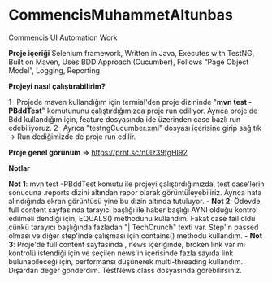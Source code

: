 # CommencisMuhammetAltunbas
Commencis UI Automation Work

**Proje içeriği**
Selenium framework,
Written in Java,
Executes with TestNG,
Built on Maven,
Uses BDD Approach (Cucumber),
Follows “Page Object Model”,
Logging,
Reporting

**Projeyi nasıl çalıştırabilirim?**

1- Projede maven kullandığım için termial'den proje dizininde "**mvn test -PBddTest**" komutununu çalıştırdığımızda proje run ediliyor. Ayrıca proje'de Bdd kullandığım için, feature dosyasında ide üzerinden case bazlı run edebiliyoruz.
2- Ayrıca "testngCucumber.xml" dosyası içerisine girip sağ tık -> Run dediğimizde de proje run edilir.

**Proje genel görünüm** => https://prnt.sc/n0lz39fgHI92

**Notlar**

**Not 1**: mvn test -PBddTest komutu ile projeyi çalıştırdığımızda, test case'lerin sonucuna .reports dizini altından rapor olarak görüntüleyebiliriz. Ayrıca hata alındığında ekran görüntüsü yine bu dizin altında tutuluyor. - 
**Not 2**: Ödevde, full content sayfasında tarayıcı başlığı ile haber başlığı AYNI olduğu kontrol edilmeli dendiği için, EQUALS() methodunu kullandım. Fakat case fail oldu çünkü tarayıcı başlığında fazladan "| TechCrunch" texti var. 
Step'in passed olması ve diğer step'inde çalışması için contains() methodu kullandım. - 
**Not 3**: Proje'de full content sayfasında , news içeriğinde, broken link var mı kontrolü istendiği için ve seçilen news'in içerisinde fazla sayıda link bulunabileceği için, performansı düşünerek multi-threading kullandım. 
Dışardan değer gönderdim. TestNews.class dosyasında görebilirsiniz.
